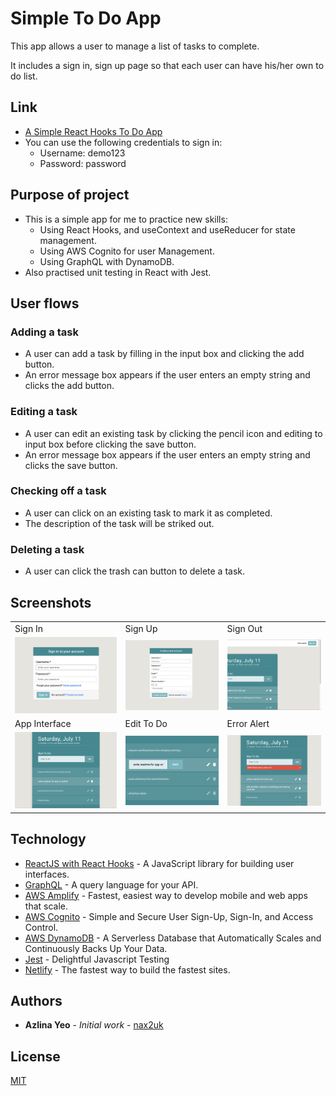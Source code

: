# Simple To Do App
This app allows a user to manage a list of tasks to complete.

It includes a sign in, sign up page so that each user can have his/her own to do list.


## Link
* [A Simple React Hooks To Do App](https://aws-to-do-list.netlify.app/)
* You can use the following credentials to sign in: 
  * Username: demo123 
  * Password: password

## Purpose of project
* This is a simple app for me to practice new skills: 
  * Using React Hooks, and useContext and useReducer for state management.
  * Using AWS Cognito for user Management.
  * Using GraphQL with DynamoDB.
* Also practised unit testing in React with Jest.

## User flows

### Adding a task

* A user can add a task by filling in the input box and clicking the add button.
* An error message box appears if the user enters an empty string and clicks the add button.

### Editing a task

* A user can edit an existing task by clicking the pencil icon and editing to input box before clicking the save button.
* An error message box appears if the user enters an empty string and clicks the save button.

### Checking off a task

* A user can click on an existing task to mark it as completed.
* The description of the task will be striked out.


### Deleting a task
* A user can click the trash can button to delete a task.

## Screenshots
<table>
  <tr>
    <td>Sign In </td>
     <td>Sign Up </td>
     <td>Sign Out </td>
  </tr>
  <tr>
    <td><img src="/public/images/user-stories/login.png" width=250></td>
    <td><img src="/public/images/user-stories/signup.png" width=250></td>
    <td><img src="/public/images/user-stories/logout.png" width=250></td>
  </tr>
    <tr>
    <td>App Interface </td>
     <td>Edit To Do </td>
     <td>Error Alert </td>
  </tr>
  <tr>
    <td><img src="/public/images/user-stories/app-interface.png" width=250></td>
    <td><img src="/public/images/user-stories/edit.png" width=250></td>
    <td><img src="/public/images/user-stories/error.png" width=250></td>
  </tr>
 </table>

## Technology

* [ReactJS with React Hooks](https://reactjs.org/) - A JavaScript library for building user interfaces.
* [GraphQL](https://graphql.org/) - A query language for your API.
* [AWS Amplify](https://aws.amazon.com/amplify/) - Fastest, easiest way to develop mobile and web apps that scale.
* [AWS Cognito](https://aws.amazon.com/cognito/) - Simple and Secure User Sign-Up, Sign-In, and Access Control.
* [AWS DynamoDB](https://aws.amazon.com/dynamodb/) - A Serverless Database that Automatically Scales and Continuously Backs Up Your Data.
* [Jest](https://jestjs.io/) - Delightful Javascript Testing
* [Netlify](https://www.netlify.com/) - The fastest way to build the fastest sites.


## Authors

* **Azlina Yeo** - *Initial work* - [nax2uk](https://github.com/nax2uk)

## License

[MIT](LICENSE)
